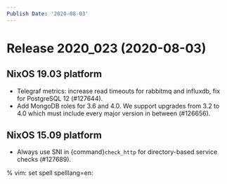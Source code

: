 ```yaml
---
Publish Date: '2020-08-03'
---
```


# Release 2020_023 (2020-08-03)

## NixOS 19.03 platform

- Telegraf metrics: increase read timeouts for rabbitmq and influxdb, fix for
  PostgreSQL 12 (#127644).
- Add MongoDB roles for 3.6 and 4.0. We support upgrades from 3.2 to 4.0
  which must include every major version in between (#126656).

## NixOS 15.09 platform

- Always use SNI in {command}`check_http` for directory-based service checks (#127689).

% vim: set spell spelllang=en:
